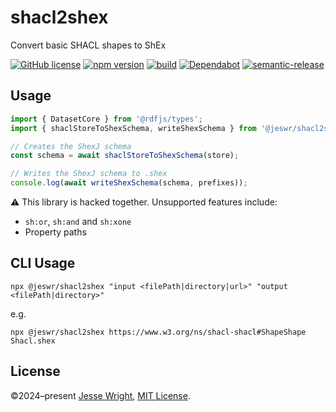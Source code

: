 # shacl2shex

Convert basic SHACL shapes to ShEx

[![GitHub license](https://img.shields.io/github/license/jeswr/shacl2shex.svg)](https://github.com/jeswr/shacl2shex/blob/master/LICENSE)
[![npm version](https://img.shields.io/npm/v/@jeswr/shacl2shex.svg)](https://www.npmjs.com/package/@jeswr/shacl2shex)
[![build](https://img.shields.io/github/actions/workflow/status/jeswr/shacl2shex/nodejs.yml?branch=main)](https://github.com/jeswr/shacl2shex/tree/main/)
[![Dependabot](https://badgen.net/badge/Dependabot/enabled/green?icon=dependabot)](https://dependabot.com/)
[![semantic-release](https://img.shields.io/badge/%20%20%F0%9F%93%A6%F0%9F%9A%80-semantic--release-e10079.svg)](https://github.com/semantic-release/semantic-release)

## Usage
```ts
import { DatasetCore } from '@rdfjs/types';
import { shaclStoreToShexSchema, writeShexSchema } from '@jeswr/shacl2shex';

// Creates the ShexJ schema
const schema = await shaclStoreToShexSchema(store);

// Writes the ShexJ schema to .shex
console.log(await writeShexSchema(schema, prefixes));
```

:warning: This library is hacked together. Unsupported features include:
 - `sh:or`, `sh:and` and `sh:xone`
 - Property paths

## CLI Usage

```
npx @jeswr/shacl2shex "input <filePath|directory|url>" "output <filePath|directory>"
```

e.g.

```
npx @jeswr/shacl2shex https://www.w3.org/ns/shacl-shacl#ShapeShape Shacl.shex
```

## License
©2024–present
[Jesse Wright](https://github.com/jeswr),
[MIT License](https://github.com/jeswr/shacl2shex/blob/master/LICENSE).
